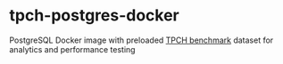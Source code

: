 # tpch-postgres-docker
PostgreSQL Docker image with preloaded [TPCH benchmark](http://www.tpc.org/tpch/) dataset for analytics and performance testing
